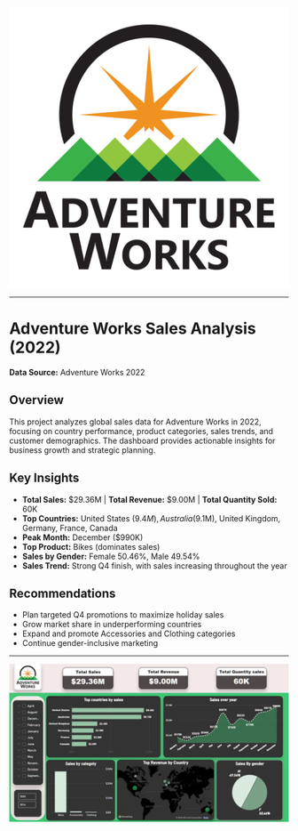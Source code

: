 <p align="center">
  <img src="AdventureWorksLo.jpg
" alt="Web App Sample" width="600"/>
</p>

---

# Adventure Works Sales Analysis (2022)

**Data Source:** Adventure Works 2022

## Overview
This project analyzes global sales data for Adventure Works in 2022, focusing on country performance, product categories, sales trends, and customer demographics. The dashboard provides actionable insights for business growth and strategic planning.

## Key Insights
- **Total Sales:** $29.36M | **Total Revenue:** $9.00M | **Total Quantity Sold:** 60K
- **Top Countries:** United States ($9.4M), Australia ($9.1M), United Kingdom, Germany, France, Canada
- **Peak Month:** December ($990K)
- **Top Product:** Bikes (dominates sales)
- **Sales by Gender:** Female 50.46%, Male 49.54%
- **Sales Trend:** Strong Q4 finish, with sales increasing throughout the year

## Recommendations
- Plan targeted Q4 promotions to maximize holiday sales
- Grow market share in underperforming countries
- Expand and promote Accessories and Clothing categories
- Continue gender-inclusive marketing

---

<p align="center">
  <img src="Dash 2.png" alt="Web App Sample" width="600"/>
</p>
